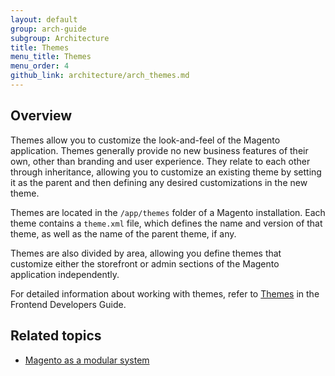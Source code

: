 ```yaml
---
layout: default
group: arch-guide
subgroup: Architecture
title: Themes
menu_title: Themes
menu_order: 4
github_link: architecture/arch_themes.md
---
```


<h2 id="m2arch-themes-overview">Overview</h2>
Themes allow you to customize the look-and-feel of the Magento application. Themes generally provide no new business features of their own, other than branding and user experience. They relate to each other through inheritance, allowing you to customize an existing theme by setting it as the parent and then defining any desired customizations in the new theme.

Themes are located in the <code>/app/themes</code> folder of a Magento installation. Each theme contains a <code>theme.xml</code> file, which defines the name and version of that theme, as well as the name of the parent theme, if any.

Themes are also divided by area, allowing you define themes that customize either the storefront or admin sections of the Magento application independently.

For detailed information about working with themes, refer to  <a href="{{ site.gdeurl }}frontend-dev-guide/themes/theme-general.html">Themes</a> in the Frontend Developers Guide.

<h2 id="m2arch-related">Related topics</h2>

* <a href="{{ site.gdeurl }}architecture/arch_asmodsys.html">Magento as a modular system</a>
<!-- Magento framework
* Magento file system
* Magento database
* Commonly used terms-->


